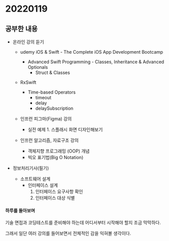 # 20220119

## 공부한 내용
+ 온라인 강의 듣기
  - udemy iOS & Swift - The Complete iOS App Development Bootcamp
    * Advanced Swift Programming - Classes, Inheritance & Advanced Optionals
      + Struct & Classes

  - RxSwift
    * Time-based Operators
      + timeout
      + delay
      + delaySubscription

  - 인프런 피그마(Figma) 강의
    * 실전 예제 1. 스플래시 화면 디자인해보기
    
  - 인프런 알고리즘, 자료구조 강의
    * 객체지향 프로그래밍 (OOP) 개념
    * 빅오 표기법(Big O Notation)
      
+ 정보처리기사(필기)
  - 소프트웨어 설계
    * 인터페이스 설계
      1. 인터페이스 요구사항 확인
      2. 인터페이스 대상 식별

#### 하루를 돌아보며
기술 면접과 코딩테스트를 준비해야 하는데 어디서부터 시작해야 할지 조금 막막하다.

그래서 일단 여러 강의를 들어보면서 전체적인 감을 익혀볼 생각이다.
